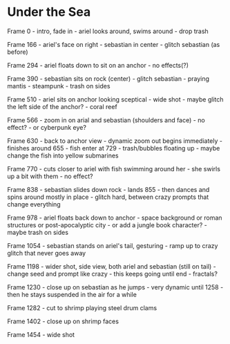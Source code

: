 # Under the Sea

Frame 0
    - intro, fade in
    - ariel looks around, swims around
    - drop trash

Frame 166
    - ariel's face on right
    - sebastian in center
    - glitch sebastian (as before)

Frame 294
    - ariel floats down to sit on an anchor
    - no effects(?)

Frame 390
    - sebastian sits on rock (center)
    - glitch sebastian
        - praying mantis
        - steampunk
    - trash on sides

Frame 510
    - ariel sits on anchor looking sceptical
    - wide shot
    - maybe glitch the left side of the anchor?
        - coral reef

Frame 566
    - zoom in on arial and sebastian (shoulders and face)
    - no effect?
        - or cyberpunk eye?

Frame 630
    - back to anchor view
    - dynamic zoom out begins immediately
    - finishes around 655
    - fish enter at 729
    - trash/bubbles floating up
    - maybe change the fish into yellow submarines

Frame 770
    - cuts closer to ariel with fish swimming around her
    - she swirls up a bit with them
    - no effect?

Frame 838
    - sebastian slides down rock
    - lands 855
    - then dances and spins around mostly in place
    - glitch hard, between crazy prompts that change everything

Frame 978
    - ariel floats back down to anchor
    - space background or roman structures or post-apocalyptic city
        - or add a jungle book character?
    - maybe trash on sides

Frame 1054
    - sebastian stands on ariel's tail, gesturing
    - ramp up to crazy glitch that never goes away

Frame 1198
    - wider shot, side view, both ariel and sebastian (still on tail)
    - change seed and prompt like crazy
        - this keeps going until end
        - fractals?

Frame 1230
    - close up on sebastian as he jumps
    - very dynamic until 1258
        - then he stays suspended in the air for a while

Frame 1282
    - cut to shrimp playing steel drum clams

Frame 1402
    - close up on shrimp faces

Frame 1454
    - wide shot
